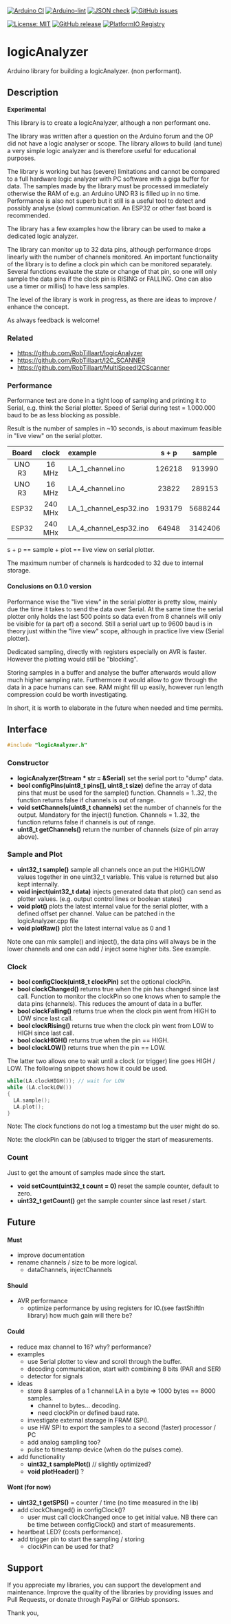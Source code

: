 
[![Arduino CI](https://github.com/RobTillaart/logicAnalyzer/workflows/Arduino%20CI/badge.svg)](https://github.com/marketplace/actions/arduino_ci)
[![Arduino-lint](https://github.com/RobTillaart/logicAnalyzer/actions/workflows/arduino-lint.yml/badge.svg)](https://github.com/RobTillaart/logicAnalyzer/actions/workflows/arduino-lint.yml)
[![JSON check](https://github.com/RobTillaart/logicAnalyzer/actions/workflows/jsoncheck.yml/badge.svg)](https://github.com/RobTillaart/logicAnalyzer/actions/workflows/jsoncheck.yml)
[![GitHub issues](https://img.shields.io/github/issues/RobTillaart/logicAnalyzer.svg)](https://github.com/RobTillaart/logicAnalyzer/issues)

[![License: MIT](https://img.shields.io/badge/license-MIT-green.svg)](https://github.com/RobTillaart/logicAnalyzer/blob/master/LICENSE)
[![GitHub release](https://img.shields.io/github/release/RobTillaart/logicAnalyzer.svg?maxAge=3600)](https://github.com/RobTillaart/logicAnalyzer/releases)
[![PlatformIO Registry](https://badges.registry.platformio.org/packages/robtillaart/library/logicAnalyzer.svg)](https://registry.platformio.org/libraries/robtillaart/logicAnalyzer)


# logicAnalyzer

Arduino library for building a logicAnalyzer. (non performant).


## Description

**Experimental**

This library is to create a logicAnalyzer, although a non performant one. 

The library was written after a question on the Arduino forum and the OP did not
have a logic analyser or scope. 
The library allows to build (and tune) a very simple logic analyzer and is therefore 
useful for educational purposes.

The library is working but has (severe) limitations and cannot be compared to a full 
hardware logic analyzer with PC software with a giga buffer for data.
The samples made by the library must be processed immediately otherwise the RAM of e.g. 
an Arduino UNO R3 is filled up in no time. 
Performance is also not superb but it still is a useful tool to detect and possibly 
analyse (slow) communication. An ESP32 or other fast board is recommended.

The library has a few examples how the library can be used to make a dedicated
logic analyzer.

The library can monitor up to 32 data pins, although performance drops linearly with the
number of channels monitored.
An important functionality of the library is to define a clock pin which can be monitored
separately. Several functions evaluate the state or change of that pin, so one will
only sample the data pins if the clock pin is RISING or FALLING. 
One can also use a timer or millis() to have less samples. 

The level of the library is work in progress, as there are ideas to improve / enhance
the concept.

As always feedback is welcome!


### Related

- https://github.com/RobTillaart/logicAnalyzer
- https://github.com/RobTillaart/I2C_SCANNER
- https://github.com/RobTillaart/MultiSpeedI2CScanner


### Performance

Performance test are done in a tight loop of sampling and printing it to Serial,
e.g. think the Serial plotter. Speed of Serial during test = 1.000.000 baud
to be as less blocking as possible.

Result is the number of samples in ~10 seconds, is about maximum feasible in
"live view" on the serial plotter.

|  Board   |   clock  |  example                 |   s + p  |  sample   |
|:--------:|:--------:|:-------------------------|:--------:|:---------:|
|  UNO R3  |  16 MHz  |  LA_1_channel.ino        |  126218  |   913990  |
|  UNO R3  |  16 MHz  |  LA_4_channel.ino        |   23822  |   289153  |
|  ESP32   | 240 MHx  |  LA_1_channel_esp32.ino  |  193179  |  5688244  |
|  ESP32   | 240 MHx  |  LA_4_channel_esp32.ino  |   64948  |  3142406  |

s + p == sample + plot == live view on serial plotter.

The maximum number of channels is hardcoded to 32 due to internal storage.


#### Conclusions on 0.1.0 version

Performance wise the "live view" in the serial plotter is pretty slow, 
mainly due the time it takes to send the data over Serial. 
At the same time the serial plotter only holds the last 500 points so data
even from 8 channels will only be visible for (a part of) a second.
Still a serial uart up to 9600 baud is in theory just within the "live view" scope,
although in practice live view (Serial plotter).

Dedicated sampling, directly with registers especially on AVR is faster.
However the plotting would still be "blocking".

Storing samples in a buffer and analyse the buffer afterwards would allow much
higher sampling rate. Furthermore it would allow to gow through the data in a 
pace humans can see. RAM might fill up easily, however run length compression 
could be worth investigating.

In short, it is worth to elaborate in the future when needed and time permits.


## Interface

```cpp
#include "logicAnalyzer.h"
```

### Constructor

- **logicAnalyzer(Stream \* str = &Serial)** set the serial port to "dump" data.
- **bool configPins(uint8_t pins[], uint8_t size)** define the array of data 
pins that must be used for the sample() function. 
Channels = 1..32, the function returns false if channels is out of range.
- **void setChannels(uint8_t channels)** set the number of channels for the output. 
Mandatory for the inject() function. 
Channels = 1..32, the function returns false if channels is out of range.
- **uint8_t getChannels()** return the number of channels (size of pin array above).


### Sample and Plot

- **uint32_t sample()** sample all channels once an put the HIGH/LOW values together
in one uint32_t variable. This value is returned but also kept internally.
- **void inject(uint32_t data)** injects generated data that plot() can send as plotter values. (e.g. output control lines or boolean states)
- **void plot()** plots the latest internal value for the serial plotter, with a
defined offset per channel. Value can be patched in the logicAnalyzer.cpp file
- **void plotRaw()** plot the latest internal value as 0 and 1

Note one can mix sample() and inject(), the data pins will always be in the lower channels
and one can add / inject some higher bits. See example.


### Clock

- **bool configClock(uint8_t clockPin)** set the optional clockPin.
- **bool clockChanged()** returns true when the pin has changed since last call. Function to monitor the clockPin so one knows when to sample
the data pins (channels). This reduces the amount of data in a buffer.
- **bool clockFalling()** returns true when the clock pin went from HIGH to LOW since last call.
- **bool clockRising()** returns true when the clock pin went from LOW to HIGH since last call. 
- **bool clockHIGH()** returns true when the pin == HIGH. 
- **bool clockLOW()** returns true when the pin == LOW. 

The latter two allows one to wait until a clock (or trigger) line goes HIGH / LOW.
The following snippet shows how it could be used.

```cpp
while(LA.clockHIGH()); // wait for LOW
while (LA.clockLOW())
{
  LA.sample();
  LA.plot();
}
```

Note: The clock functions do not log a timestamp but the user might do so.

Note: the clockPin can be (ab)used to trigger the start of measurements.


### Count

Just to get the amount of samples made since the start.

- **void setCount(uint32_t count = 0)** reset the sample counter, default to zero.
- **uint32_t getCount()** get the sample counter since last reset / start.


## Future

#### Must

- improve documentation
- rename channels / size to be more logical.
  - dataChannels, injectChannels

#### Should

- AVR performance
  - optimize performance by using registers for IO.(see fastShiftIn library)
    how much gain will there be?

#### Could

- reduce max channel to 16? why? performance?
- examples 
  - use Serial plotter to view and scroll through the buffer.
  - decoding communication, start with combining 8 bits (PAR and SER)
  - detector for signals
- ideas
  - store 8 samples of a 1 channel LA in a byte => 1000 bytes == 8000 samples.
    - channel to bytes... decoding.
    - need clockPin or defined baud rate.
  - investigate external storage in FRAM (SPI).
  - use HW SPI to export the samples to a second (faster) processor / PC
  - add analog sampling too?
  - pulse to timestamp device (when do the pulses come).
- add functionality
  - **uint32_t samplePlot()**  //  slightly optimized?
  - **void plotHeader()** ?
  

#### Wont (for now)

- **uint32_t getSPS()** = counter / time (no time measured in the lib)
- add clockChanged() in configClock()?
  - user must call clockChanged once to get initial value. NB there can be time
    between configClock() and start of measurements.
- heartbeat LED? (costs performance).
- add trigger pin to start the sampling / storing
  - clockPin can be used for that?
  

## Support

If you appreciate my libraries, you can support the development and maintenance.
Improve the quality of the libraries by providing issues and Pull Requests, or
donate through PayPal or GitHub sponsors.

Thank you,


